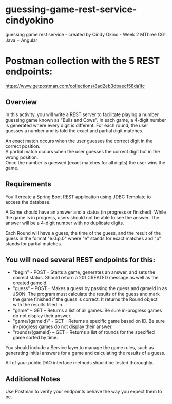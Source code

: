 # guessing-game-rest-service-cindyokino
guessing game rest service - created by Cindy Okino - Week 2 MThree C61 Java + Angular

# Postman collection with the 5 REST endpoints:
https://www.getpostman.com/collections/8ad2eb3dbaecf58da1fc


## Overview
In this activity, you will write a REST server to facilitate playing a number guessing game known as "Bulls and Cows". In each game, a 4-digit number is generated where every digit is different. For each round, the user guesses a number and is told the exact and partial digit matches.

An exact match occurs when the user guesses the correct digit in the correct position.\
A partial match occurs when the user guesses the correct digit but in the wrong position.\
Once the number is guessed (exact matches for all digits) the user wins the game.

## Requirements
You'll create a Spring Boot REST application using JDBC Template to access the database.

A Game should have an answer and a status (in progress or finished). While the game is in progress, users should not be able to see the answer. The answer will be a 4-digit number with no duplicate digits.

Each Round will have a guess, the time of the guess, and the result of the guess in the format "e:0:p:0" where "e" stands for exact matches and "p" stands for partial matches.

## You will need several REST endpoints for this:

- "begin" - POST – Starts a game, generates an answer, and sets the correct status. Should return a 201 CREATED message as well as the created gameId.
- "guess" – POST – Makes a guess by passing the guess and gameId in as JSON. The program must calculate the results of the guess and mark the game finished if the guess is correct. It returns the Round object with the results filled in.
- "game" – GET – Returns a list of all games. Be sure in-progress games do not display their answer.
- "game/{gameId}" - GET – Returns a specific game based on ID. Be sure in-progress games do not display their answer.
- "rounds/{gameId} – GET – Returns a list of rounds for the specified game sorted by time.

You should include a Service layer to manage the game rules, such as generating initial answers for a game and calculating the results of a guess.

All of your public DAO interface methods should be tested thoroughly.

## Additional Notes
Use Postman to verify your endpoints behave the way you expect them to be.
